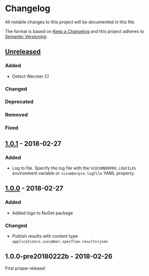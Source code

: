 # Changelog

All notable changes to this project will be documented in this file.

The format is based on [Keep a Changelog](http://keepachangelog.com/en/1.0.0/)
and this project adheres to [Semantic Versioning](http://semver.org/spec/v2.0.0.html).

## [Unreleased]

### Added

* Detect Wercker CI

### Changed

### Deprecated

### Removed

### Fixed

## [1.0.1] - 2018-02-27

### Added

* Log to file. Specify the log file with the `%CUCUMBERPRO_LOGFILE%` environment variable or `cucumberpro.logfile` YAML property.

## [1.0.0] - 2018-02-27

### Added

* Added logo to NuGet package

### Changed

* Publish results with content type `application/x.cucumber.specflow.results+json`

## 1.0.0-pre20180222b - 2018-02-26

First proper release!

[Unreleased]: https://github.com/cucumber-ltd/cucumber-pro-plugin-specflow/compare/v1.0.1...HEAD
[1.0.1]: https://github.com/cucumber-ltd/cucumber-pro-plugin-specflow/compare/v1.0.0...v1.0.1
[1.0.0]: https://github.com/cucumber-ltd/cucumber-pro-plugin-specflow/compare/v1.0.0-pre20180222b...v1.0.0
